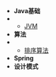 * **Java基础**
* * [JVM](blog/java基础/jvm/jvm)
* **算法**
* * [排序算法](blog/算法/sort.md)
* **Spring**
 &nbsp;
* **设计模式**